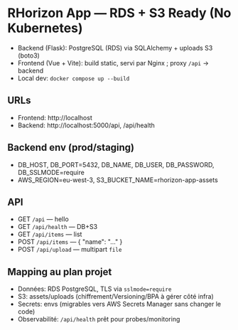 # RHorizon App — RDS + S3 Ready (No Kubernetes)

- Backend (Flask): PostgreSQL (RDS) via SQLAlchemy + uploads S3 (boto3)
- Frontend (Vue + Vite): build static, servi par Nginx ; proxy `/api` -> backend
- Local dev: `docker compose up --build`

## URLs
- Frontend: http://localhost
- Backend:  http://localhost:5000/api, /api/health

## Backend env (prod/staging)
- DB_HOST, DB_PORT=5432, DB_NAME, DB_USER, DB_PASSWORD, DB_SSLMODE=require
- AWS_REGION=eu-west-3, S3_BUCKET_NAME=rhorizon-app-assets

## API
- GET `/api` — hello
- GET `/api/health` — DB+S3
- GET `/api/items` — list
- POST `/api/items` — { "name": "..." }
- POST `/api/upload` — multipart `file`

## Mapping au plan projet
- Données: RDS PostgreSQL, TLS via `sslmode=require`
- S3: assets/uploads (chiffrement/Versioning/BPA à gérer côté infra)
- Secrets: envs (migrables vers AWS Secrets Manager sans changer le code)
- Observabilité: `/api/health` prêt pour probes/monitoring
